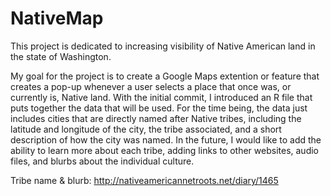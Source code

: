 # NativeMap

This project is dedicated to increasing visibility of Native American land in the state of Washington.  

My goal for the project is to create a Google Maps extention or feature that creates a pop-up whenever a user selects a place that once was, or currently is, Native land.  With the initial commit, I introduced an R file that puts together the data that will be used.  For the time being, the data just includes cities that are directly named after Native tribes, including the latitude and longitude of the city, the tribe associated, and a short description of how the city was named.  In the future, I would like to add the ability to learn more about each tribe, adding links to other websites, audio files, and blurbs about the individual culture.


Tribe name & blurb: http://nativeamericannetroots.net/diary/1465
